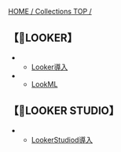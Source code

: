 [HOME / Collections TOP / ](https://gitpress.io/@shi6ma/collections)

## 【🫧LOOKER】
- - [Looker導入](looker_init)
- - [LookML](lookml)



## 【🫧LOOKER STUDIO】
- - [LookerStudiod導入](lookerstudio_init)
